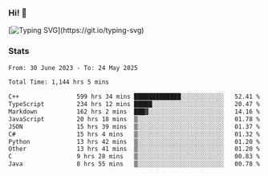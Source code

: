 ### Hi!  👋

[![Typing SVG](https://readme-typing-svg.herokuapp.com?font=Fira+Code&pause=1000&width=435&lines=Hello!+I'm+Texiwustion.)](https://git.io/typing-svg)

### Stats

<!--START_SECTION:waka-->

```txt
From: 30 June 2023 - To: 24 May 2025

Total Time: 1,144 hrs 5 mins

C++                599 hrs 34 mins █████████████░░░░░░░░░░░░   52.41 %
TypeScript         234 hrs 12 mins █████░░░░░░░░░░░░░░░░░░░░   20.47 %
Markdown           162 hrs 2 mins  ███▓░░░░░░░░░░░░░░░░░░░░░   14.16 %
JavaScript         20 hrs 18 mins  ▒░░░░░░░░░░░░░░░░░░░░░░░░   01.78 %
JSON               15 hrs 39 mins  ▒░░░░░░░░░░░░░░░░░░░░░░░░   01.37 %
C#                 15 hrs 4 mins   ▒░░░░░░░░░░░░░░░░░░░░░░░░   01.32 %
Python             13 hrs 42 mins  ▒░░░░░░░░░░░░░░░░░░░░░░░░   01.20 %
Other              13 hrs 41 mins  ▒░░░░░░░░░░░░░░░░░░░░░░░░   01.20 %
C                  9 hrs 28 mins   ▒░░░░░░░░░░░░░░░░░░░░░░░░   00.83 %
Java               8 hrs 55 mins   ▒░░░░░░░░░░░░░░░░░░░░░░░░   00.78 %
```

<!--END_SECTION:waka-->
